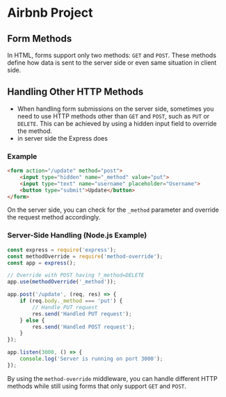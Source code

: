 # Airbnb Project

## Form Methods

In HTML, forms support only two methods: `GET` and `POST`. These methods define how data is sent to the server side or even same situation in client side.

## Handling Other HTTP Methods 

- When handling form submissions on the server side, sometimes you need to use HTTP methods other than `GET` and `POST`, such as `PUT` or `DELETE`. This can be achieved by using a hidden input field to override the method.
- in server side the Express does

### Example

```html
<form action="/update" method="post">
    <input type="hidden" name="_method" value="put">
    <input type="text" name="username" placeholder="Username">
    <button type="submit">Update</button>
</form>
```

On the server side, you can check for the `_method` parameter and override the request method accordingly.

### Server-Side Handling (Node.js Example)

```javascript
const express = require('express');
const methodOverride = require('method-override');
const app = express();

// Override with POST having ?_method=DELETE
app.use(methodOverride('_method'));

app.post('/update', (req, res) => {
    if (req.body._method === 'put') {
        // Handle PUT request
        res.send('Handled PUT request');
    } else {
        res.send('Handled POST request');
    }
});

app.listen(3000, () => {
    console.log('Server is running on port 3000');
});
```

By using the `method-override` middleware, you can handle different HTTP methods while still using forms that only support `GET` and `POST`.

